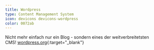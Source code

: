 ```yaml
---
title: Wordpress
type: Content Management System
icon: devicons devicons-wordpress
color: 0072ab
---
```


Nicht mehr einfach nur ein Blog - sondern eines der weitverbreitetsten CMS! [wordpress.org](http://wordpress.org){:target="_blank"}
